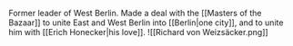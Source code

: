 Former leader of West Berlin. Made a deal with the [[Masters of the Bazaar]] to unite East and West Berlin into [[Berlin|one city]], and to unite him with [[Erich Honecker|his love]]. 
![[Richard von Weizsäcker.png]]